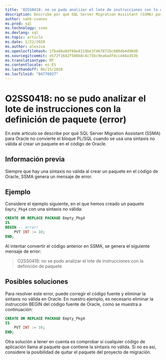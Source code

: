 ```yaml
---
title: 'O2SS0418: no se pudo analizar el lote de instrucciones con la definición de paquete (error)'
description: Describe por qué SQL Server Migration Assistant (SSMA) para Oracle no convierte el bloque PL/SQL cuando se usa una sintaxis no válida al crear un paquete en el código de Oracle.
author: nahk-ivanov
ms.prod: sql
ms.technology: ssma
ms.devlang: sql
ms.topic: article
ms.date: 1/22/2020
ms.author: alexiva
ms.openlocfilehash: 1fba88a9df88e8119be3f467872bc080db4d90d0
ms.sourcegitcommit: e572f1642f588b8c4c75bc9ea6adf4ccd48a353b
ms.translationtype: MT
ms.contentlocale: es-ES
ms.lasthandoff: 06/15/2020
ms.locfileid: "84778927"
---
```

# <a name="o2ss0418-failed-to-parse-statement-batch-with-package-definition-error"></a>O2SS0418: no se pudo analizar el lote de instrucciones con la definición de paquete (error)

En este artículo se describe por qué SQL Server Migration Assistant (SSMA) para Oracle no convierte el bloque PL/SQL cuando se usa una sintaxis no válida al crear un paquete en el código de Oracle.

## <a name="background"></a>Información previa

Siempre que hay una sintaxis no válida al crear un paquete en el código de Oracle, SSMA genera un mensaje de error.

## <a name="example"></a>Ejemplo

Considere el ejemplo siguiente, en el que hemos creado un paquete `Empty_Pkg4` con una sintaxis no válida:

```sql
CREATE OR REPLACE PACKAGE Empty_Pkg4
IS
BEGIN -- error!
    PVT INT := 10;
END;
```

Al intentar convertir el código anterior en SSMA, se genera el siguiente mensaje de error:

> O2SS0418: no se pudo analizar el lote de instrucciones con la definición de paquete

## <a name="possible-remedies"></a>Posibles soluciones

Para resolver este error, puede corregir el código fuente y eliminar la sintaxis no válida en Oracle. En nuestro ejemplo, es necesario eliminar la instrucción BEGIN del código fuente de Oracle, como se muestra a continuación:

```sql
CREATE OR REPLACE PACKAGE Empty_Pkg4
IS
    PVT INT := 10;
END;
```

Otra solución a tener en cuenta es comprobar si cualquier código de aplicación llama al paquete que contiene la sintaxis no válida. Si no es así, considere la posibilidad de quitar el paquete del proyecto de migración.
